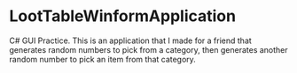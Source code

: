 # LootTableWinformApplication
C# GUI Practice. This is an application that I made for a friend that generates random numbers to pick from a category, then generates another random number to pick an item from that category. 
